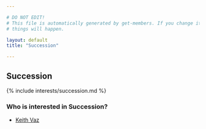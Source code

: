 ```yaml
---

# DO NOT EDIT!
# This file is automatically generated by get-members. If you change it, bad
# things will happen.

layout: default
title: "Succession"

---
```


## Succession

{% include interests/succession.md %}

### Who is interested in Succession?


* [Keith Vaz](/members/keith-vaz.html)
